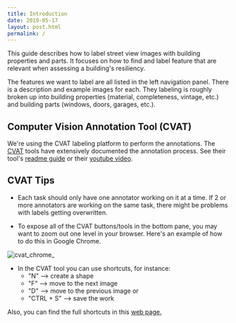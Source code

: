 ```yaml
---
title: Introduction
date: 2019-05-17
layout: post.html
permalink: /
---
```


This guide describes how to label street view images with building properties and parts. It focuses on how to find and label feature that are relevant when assessing a building's resiliency.

The features we want to label are all listed in the left navigation panel. There is a description and example images for each. They labeling is roughly broken up into building properties (material, completeness, vintage, etc.) and building parts (windows, doors, garages, etc.).

## Computer Vision Annotation Tool (CVAT)

We're using the CVAT labeling platform to perform the annotations. The [CVAT](https://github.com/opencv/cvat) tools have extensively documented the annotation process. See their tool's [readme guide](https://github.com/opencv/cvat/blob/develop/README.md) or their [youtube video](https://www.youtube.com/watch?v=L9_IvUIHGwM&feature=youtu.be).

## CVAT Tips

- Each task should only have one annotator working on it at a time. If 2 or more annotators are working on the same task, there might be problems with labels getting overwritten.

- To expose all of the CVAT buttons/tools in the bottom pane, you may want to zoom out one level in your browser. Here's an example of how to do this in Google Chrome.

![cvat_chrome_](/housing-passports-labeling/assets/graphics/content_blogs/cvat_tips1.gif)


- In the CVAT tool you can use shortcuts, for instance:
    - "N" --> create a shape
    - "F" --> move to the next image
    - "D" --> move to the previous image or
    - "CTRL + S" --> save the work 

Also, you can find the full shortcuts in this [web page.](https://github.com/opencv/cvat/blob/develop/cvat/apps/documentation/user_guide.md#shortcuts)